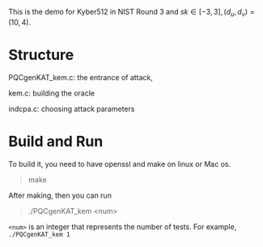 This is the demo for Kyber512 in NIST Round 3 
and $sk \in [-3,3], (d_u,d_v) = (10,4)$.

# Structure

PQCgenKAT_kem.c: the entrance of attack, 

kem.c:  building the oracle 

indcpa.c: choosing attack parameters


# Build and Run

To build it, you need to have openssl  and make on linux or Mac os.

> make

After making, then you can run 

>  ./PQCgenKAT_kem \<num\>

`<num>` is an integer that represents the number of tests. For example, `./PQCgenKAT_kem 1`
